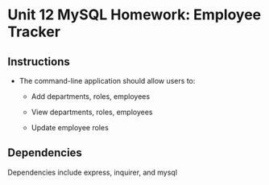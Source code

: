 # Unit 12 MySQL Homework: Employee Tracker

## Instructions

* The command-line application should allow users to:

  * Add departments, roles, employees

  * View departments, roles, employees

  * Update employee roles

## Dependencies

Dependencies include express, inquirer, and mysql 
